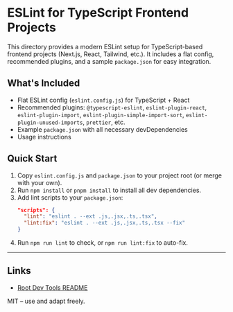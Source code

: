 # ESLint for TypeScript Frontend Projects

This directory provides a modern ESLint setup for TypeScript-based frontend projects (Next.js, React, Tailwind, etc.). It includes a flat config, recommended plugins, and a sample `package.json` for easy integration.

## What's Included

- Flat ESLint config (`eslint.config.js`) for TypeScript + React
- Recommended plugins: `@typescript-eslint`, `eslint-plugin-react`, `eslint-plugin-import`, `eslint-plugin-simple-import-sort`, `eslint-plugin-unused-imports`, `prettier`, etc.
- Example `package.json` with all necessary devDependencies
- Usage instructions

## Quick Start

1. Copy `eslint.config.js` and `package.json` to your project root (or merge with your own).
2. Run `npm install` or `pnpm install` to install all dev dependencies.
3. Add lint scripts to your `package.json`:
   ```json
   "scripts": {
     "lint": "eslint . --ext .js,.jsx,.ts,.tsx",
     "lint:fix": "eslint . --ext .js,.jsx,.ts,.tsx --fix"
   }
   ```
4. Run `npm run lint` to check, or `npm run lint:fix` to auto-fix.

---

## Links

- [Root Dev Tools README](../README.md)

MIT – use and adapt freely.
